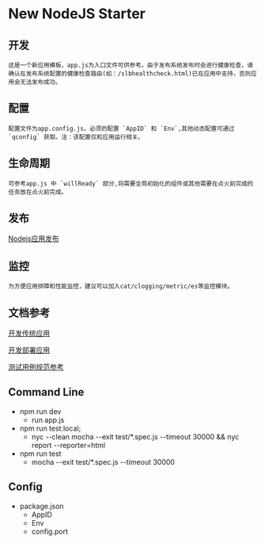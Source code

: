 # New NodeJS Starter #

## 开发

	这是一个新应用模板，app.js为入口文件可供参考。由于发布系统发布时会进行健康检查，请确认在发布系统配置的健康检查路由(如：/slbhealthcheck.html)已在应用中支持，否则应用会无法发布成功。

## 配置

    配置文件为app.config.js。必须的配置 `AppID` 和 `Env`,其他动态配置可通过 `qconfig` 获取。注：该配置仅和应用运行相关。

## 生命周期

    可参考app.js 中 `willReady` 部分,将需要全局初始化的组件或其他需要在点火前完成的任务放在点火前完成。

## 发布

   [Nodejs应用发布](http://conf.ctripcorp.com/pages/viewpage.action?pageId=443939681)

## 监控

	为方便应用排障和性能监控，建议可以加入cat/clogging/metric/es等监控模块。

## 文档参考
   [开发传统应用](https://nodejs.fx.ctripcorp.com/docs/tutorial/common/guides/intro)

   [开发部署应用](http://pages.release.ctripcorp.com/fx-front-end/node-vampire-books/deployApp/workflow.html)

   [测试用例规范参考](http://git.dev.sh.ctripcorp.com/fx-front-end/node-ut-demo)

## Command Line ##

- npm run dev
	- run app.js
- npm run test:local;
	- nyc --clean mocha --exit test/*.spec.js --timeout 30000 && nyc report --reporter=html
- npm run test
	- mocha --exit test/*.spec.js --timeout 30000

## Config ##

-  package.json
	-  AppID
	-  Env
	-  config.port


